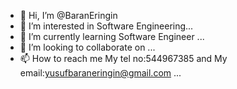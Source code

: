 - 👋 Hi, I’m @BaranEringin
- 👀 I’m interested in Software Engineering...
- 🌱 I’m currently learning Software Engineer ...
- 💞️ I’m looking to collaborate on ...
- 📫 How to reach me My tel no:544967385 and My email:yusufbaraneringin@gmail.com ...

<!---
BaranEringin/BaranEringin is a ✨ special ✨ repository because its `README.md` (this file) appears on your GitHub profile.
You can click the Preview link to take a look at your changes.
--->
